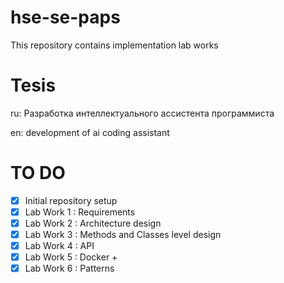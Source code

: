 # hse-se-paps
This repository contains implementation lab works

# Tesis

ru: Разработка интеллектуального ассистента программиста

en: development of ai coding assistant


# TO DO
- [x] Initial repository setup
- [x] Lab Work 1 : Requirements
- [x] Lab Work 2 : Architecture design
- [x] Lab Work 3 : Methods and Classes level design
- [x] Lab Work 4 : API
- [x] Lab Work 5 : Docker + 
- [x] Lab Work 6 : Patterns
